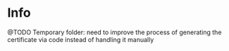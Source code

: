 # Info

@TODO Temporary folder: need to improve the process of generating the certificate via code instead of handling it manually